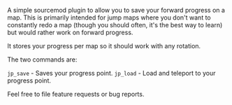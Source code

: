 A simple sourcemod plugin to allow you to save your forward progress on a map.  This is primarily intended for jump maps where you don't want to constantly redo a map (though you should often, it's the best way to learn) but would rather work on forward progress.

It stores your progress per map so it should work with any rotation.

The two commands are:

```jp_save``` - Saves your progress point.
```jp_load``` - Load and teleport to your progress point.

Feel free to file feature requests or bug reports.

